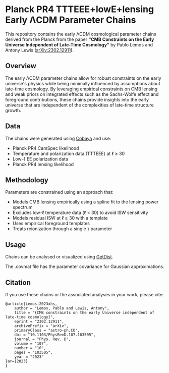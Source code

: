 # Planck PR4 TTTEEE+lowE+lensing Early ΛCDM Parameter Chains

This repository contains the early ΛCDM cosmological parameter chains derived from the Planck from the paper **"CMB Constraints on the Early Universe Independent of Late-Time Cosmology"** by Pablo Lemos and Antony Lewis ([arXiv:2302.12911](https://arxiv.org/abs/2302.12911)).

## Overview

The early ΛCDM parameter chains allow for robust constraints on the early universe's physics while being minimally influenced by assumptions about late-time cosmology. By leveraging empirical constraints on CMB lensing and weak priors on integrated effects such as the Sachs-Wolfe effect and foreground contributions, these chains provide insights into the early universe that are independent of the complexities of late-time structure growth.

## Data

The chains were generated using [Cobaya](https://github.com/CobayaSampler/cobaya) and use:
- Planck PR4 CamSpec likelihood
- Temperature and polarization data (TTTEEE) at ℓ ≥ 30
- Low-ℓ EE polarization data
- Planck PR4 lensing likelihood

## Methodology

Parameters are constrained using an approach that:
- Models CMB lensing empirically using a spline fit to the lensing power spectrum
- Excludes low-ℓ temperature data (ℓ < 30) to avoid ISW sensitivity
- Models residual ISW at ℓ ≥ 30 with a template
- Uses empirical foreground templates
- Treats reionization through a single τ parameter

## Usage

Chains can be analysed or visualized using [GetDist](https://getdist.readthedocs.io/).

The .covmat file has the parameter covariance for Gaussian approximations.


## Citation

If you use these chains or the associated analyses in your work, please cite:
```
@article{Lemos:2023xhs,
    author = "Lemos, Pablo and Lewis, Antony",
    title = "{CMB constraints on the early Universe independent of late-time cosmology}",
    eprint = "2302.12911",
    archivePrefix = "arXiv",
    primaryClass = "astro-ph.CO",
    doi = "10.1103/PhysRevD.107.103505",
    journal = "Phys. Rev. D",
    volume = "107",
    number = "10",
    pages = "103505",
    year = "2023"
}ar={2023}
}
```


 

